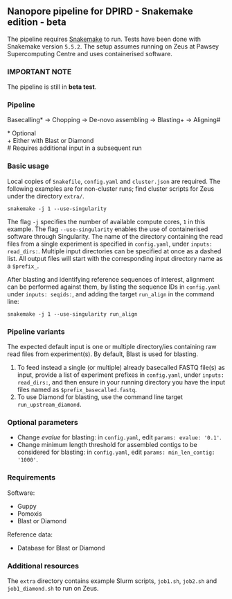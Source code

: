 ## Nanopore pipeline for DPIRD - Snakemake edition - beta

The pipeline requires [Snakemake](https://bitbucket.org/snakemake/snakemake/) to run.
Tests have been done with Snakemake version `5.5.2`.
The setup assumes running on Zeus at Pawsey Supercomputing Centre and uses containerised software.


### IMPORTANT NOTE

The pipeline is still in **beta test**.


### Pipeline

Basecalling\* -> Chopping -> De-novo assembling -> Blasting\+ -> Aligning\#

\* Optional  
\+ Either with Blast or Diamond  
\# Requires additional input in a subsequent run


### Basic usage

Local copies of `Snakefile`, `config.yaml` and `cluster.json` are required. The following examples are for non-cluster runs; find cluster scripts for Zeus under the directory `extra/`.

```
snakemake -j 1 --use-singularity
```

The flag `-j` specifies the number of available compute cores, `1` in this example. The flag `--use-singularity` enables the use of containerised software through Singularity. The name of the directory containing the read files from a single experiment is specified in `config.yaml`, under `inputs: read_dirs:`. Multiple input directories can be specified at once as a dashed list. All output files will start with the corresponding input directory name as a `$prefix_`.

After blasting and identifying reference sequences of interest, alignment can be performed against them, by listing the sequence IDs in `config.yaml` under `inputs: seqids:`, and adding the target `run_align` in the command line:

```
snakemake -j 1 --use-singularity run_align
```


### Pipeline variants

The expected default input is one or multiple directory/ies containing raw read files from experiment(s). By default, Blast is used for blasting.

1. To feed instead a single (or multiple) already basecalled FASTQ file(s) as input, provide a list of experiment prefixes in `config.yaml`, under `inputs: read_dirs:`, and then ensure in your running directory you have the input files named as `$prefix_basecalled.fastq`.
2. To use Diamond for blasting, use the command line target `run_upstream_diamond`.


### Optional parameters

* Change *evalue* for blasting: in `config.yaml`, edit `params: evalue: '0.1'`.
* Change minimum length threshold for assembled contigs to be considered for blasting: in `config.yaml`, edit `params: min_len_contig: '1000'`.


### Requirements

Software:
* Guppy
* Pomoxis
* Blast or Diamond

Reference data:
* Database for Blast or Diamond


### Additional resources

The `extra` directory contains example Slurm scripts, `job1.sh`, `job2.sh` and `job1_diamond.sh` to run on Zeus.

